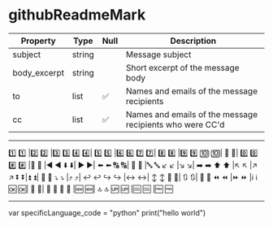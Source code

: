 # githubReadmeMark


| Property | Type | Null | Description |
| -------- | ---- | ---- | ----------- |
| subject | string | &nbsp; | Message subject |
| body_excerpt | string | &nbsp; | Short excerpt of the message body |
| to | list | :white_check_mark: | Names and emails of the message recipients |
| cc | list | :white_check_mark: | Names and emails of the message recipients who were CC'd |

<hr>

1️⃣ :one:	|2️⃣ :two:	|3️⃣ :three:
4️⃣ :four:|	5️⃣ :five:	|6️⃣ :six:
7️⃣ :seven:|	8️⃣ :eight:	|9️⃣ :nine:
🔟 :keycap_ten:|	🔢 :1234:|	0️⃣ :zero:
#️⃣ :hash:	|🔣 :symbols:	|◀️ :arrow_backward:
⬇️ :arrow_down:|	▶️ :arrow_forward:|	⬅️ :arrow_left:
🔠 :capital_abcd:|	🔡 :abcd:	|🔤 :abc:
↙️ :arrow_lower_left:	|↘️ :arrow_lower_right:|	➡️ :arrow_right:
⬆️ :arrow_up:	|↖️ :arrow_upper_left:	|↗️ :arrow_upper_right:
⏬ :arrow_double_down:|⏫ :arrow_double_up:|	🔽 :arrow_down_small:
⤵️ :arrow_heading_down:	|⤴️ :arrow_heading_up:|	↩️ :leftwards_arrow_with_hook:
↪️ :arrow_right_hook:	|↔️ :left_right_arrow:|	↕️ :arrow_up_down:
🔼 :arrow_up_small:|	🔃 :arrows_clockwise:|	🔄 :arrows_counterclockwise:
⏪ :rewind:	|⏩ :fast_forward:	|ℹ️ :information_source:
🆗 :ok:|	🔀 :twisted_rightwards_arrows:|	🔁 :repeat:
🔂 :repeat_one:	|🆕 :new:|	🔝 :top:
🆙 :up:	|🆒 :cool:	|🆓 :free:

<hr>


var specificLanguage_code = "python"
    print("hello world")
